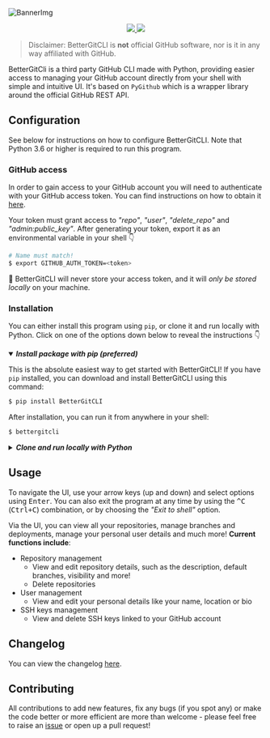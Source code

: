 ![BannerImg](https://user-images.githubusercontent.com/43642399/108777456-bab79800-755b-11eb-8325-7904e0face0f.png)

<p align="center">
    <a href="https://github.com/PiotrRut/BetterGitCLI/actions/workflows/codeql-analysis.yml">
        <img src="https://github.com/PiotrRut/BetterGitCLI/actions/workflows/codeql-analysis.yml/badge.svg" />
    </a>
    <img src="https://travis-ci.com/PiotrRut/BetterGitCLI.svg?branch=master" />
</p>

> Disclaimer: BetterGitCLI is **not** official GitHub software, nor is it in any way affiliated with GitHub.

BetterGitCli is a third party GitHub CLI made with Python, providing easier access to managing your
GitHub account directly from your shell with simple and intuitive UI. It's based on `PyGithub` which is a wrapper library around the official GitHub REST API.

## Configuration

See below for instructions on how to configure BetterGitCLI. Note that Python 3.6 or higher is required to run this program.

### GitHub access

In order to gain access to your GitHub account you will need to authenticate with your GitHub access token. You can find instructions
on how to obtain it [here](https://docs.github.com/en/github/authenticating-to-github/creating-a-personal-access-token).

Your token must grant access to _"repo"_, _"user"_, _"delete_repo"_ and _"admin:public_key"_. After generating
your token, export it as an environmental variable in your shell :point_down:

```bash
# Name must match!
$ export GITHUB_AUTH_TOKEN=<token>
```

:rotating_light: BetterGitCLI will never store your access token, and it will *only be stored locally* on your machine.

### Installation
You can either install this program using `pip`, or clone it and run locally with Python. Click on one of the 
options down below to reveal the instructions :point_down:

<details open>
  <summary><i><b>Install package with pip (preferred)</b></i></summary>
  
  This is the absolute easiest way to get started with BetterGitCLI! If you have `pip` installed, you can 
  download and install BetterGitCLI using this command:

  ```bash
  $ pip install BetterGitCLI
  ```

  After installation, you can run it from anywhere in your shell:
  
  ```bash
  $ bettergitcli
  ```
</details>

<details>
  <summary><i><b>Clone and run locally with Python</b></i></summary>

  If you prefer to clone this repository and run BetterGitCLI locally using your Python interpreter, you can
  do that as well. 
  
  Just remember that these dependencies need to be installed in order for this program
  to run:
  
  - `PyInquirer` - [download](https://pypi.org/project/PyInquirer/) (pypi.org)
  - `PyGithub` - [download](https://pypi.org/project/PyGithub/) (pypi.org)
  - `Colorama` - [download](https://pypi.org/project/colorama/) (pypi.org)
  
  This can be done easily using the provided `requirements.txt` file by running this in the project root:
  ```bash
  $ pip install -r requirements.txt
  ```
  
  After installation, run the program inside the `/better_git_cli` directory:

  ```bash
  $ python main.py
  ```
</details>


## Usage
To navigate the UI, use your arrow keys (up and down) and select options
using <kbd>Enter</kbd>. You can also exit the program at any time by using the <kbd>^C</kbd> (<kbd>Ctrl+C</kbd>) combination,
or by choosing the _"Exit to shell"_ option.

Via the UI, you can view all your repositories, manage branches and deployments, manage your
personal user details and much more! **Current functions include**:

- Repository management
    - View and edit repository details, such as the description, default branches, visibility and more!
    - Delete repositories
- User management
    - View and edit your personal details like your name, location or bio
- SSH keys management
    - View and delete SSH keys linked to your GitHub account
  

## Changelog
You can view the changelog [here](https://github.com/PiotrRut/BetterGitCLI/blob/master/CHANGELOG.md).

## Contributing
All contributions to add new features, fix any bugs (if you spot any) or make the code better or more efficient
are more than welcome - please feel free to raise an [issue](https://github.com/PiotrRut/BetterGitCLI/issues/new) or open up a pull request!
